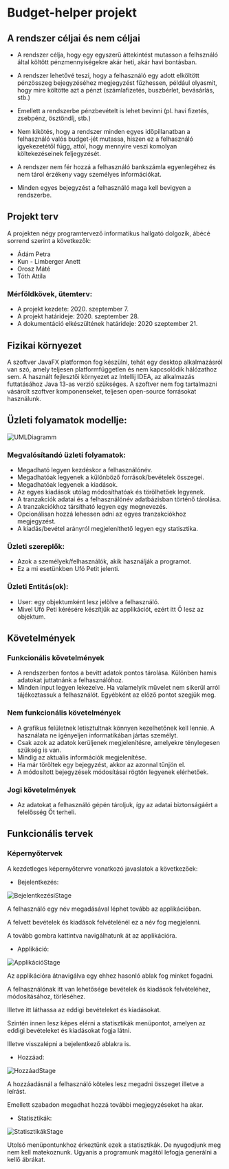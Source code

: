# Budget-helper projekt

## A rendszer céljai és nem céljai

- A rendszer célja, hogy egy egyszerű áttekintést mutasson a felhsználó által költött pénzmennyiségekre akár heti, akár havi bontásban.
- A rendszer lehetővé teszi, hogy a felhasználó egy adott elköltött pénzösszeg bejegyzéséhez megjegyzést fűzhessen, például olyasmit, hogy mire költötte azt a pénzt (számlafizetés, buszbérlet, bevásárlás, stb.)
- Emellett a rendszerbe pénzbevételt is lehet bevinni (pl. havi fizetés, zsebpénz, ösztöndíj, stb.)

- Nem kikötés, hogy a rendszer minden egyes időpillanatban a felhasználó valós budget-jét mutassa, hiszen ez a felhasználó igyekezetétől függ, attól, hogy mennyire veszi komolyan költekezéseinek feljegyzését.
- A rendszer nem fér hozzá a felhasználó bankszámla egyenlegéhez és nem tárol érzékeny vagy személyes információkat.
- Minden egyes bejegyzést a felhasználó maga kell bevigyen a rendszerbe.

## Projekt terv 

A projekten négy programtervező informatikus hallgató dolgozik, ábécé sorrend szerint a következők:
- Ádám Petra
- Kun - Limberger Anett
- Orosz Máté
- Tóth Attila

### Mérföldkövek, ütemterv:
- A projekt kezdete: 2020. szeptember 7.
- A projekt határideje: 2020. szeptember 28.
- A dokumentáció elkészültének határideje: 2020 szeptember 21.

## Fizikai környezet

A szoftver JavaFX platformon fog készülni, tehát egy desktop alkalmazásról van szó, amely teljesen platformfüggetlen és nem kapcsolódik hálózathoz sem. A használt fejlesztői környezet az Intellij IDEA, az alkalmazás futtatásához Java 13-as verzió szükséges. A szoftver nem fog tartalmazni vásárolt szoftver komponenseket, teljesen open-source forrásokat használunk.

## Üzleti folyamatok modellje:

![UMLDiagramm](/Dokumentumok/Resources/uml.jpg)

### Megvalósítandó üzleti folyamatok:
- Megadható legyen kezdéskor a felhasználónév.
- Megadhatóak legyenek a különböző források/bevételek összegei.
- Megadhatóak legyenek a kiadások.
- Az egyes kiadások utólag módosíthatóak és törölhetőek legyenek.
- A tranzakciók adatai és a felhasználónév adatbázisban történő tárolása.
- A tranzakciókhoz társítható legyen egy megnevezés.
- Opcionálisan hozzá lehessen adni az egyes tranzakciókhoz megjegyzést.
- A kiadás/bevétel arányról megjeleníthető legyen egy statisztika.

### Üzleti szereplők:
- Azok a személyek/felhasználók, akik használják a programot.
- Ez a mi esetünkben Ufó Petit jelenti.

### Üzleti Entitás(ok):
- User: egy objektumként lesz jelölve a felhasználó.
- Mivel Ufó Peti kérésére készítjük az applikációt, ezért itt Ő lesz az objektum.

## Követelmények

### Funkcionális követelmények
- A rendszerben fontos a bevitt adatok pontos tárolása. Különben hamis adatokat juttatnánk a felhasználóhoz.
- Minden input legyen lekezelve. Ha valamelyik művelet nem sikerül arról tájékoztassuk a felhasználót. Egyébként az előző pontot szegjük meg.

### Nem funkcionális követelmények
- A grafikus felületnek letisztultnak könnyen kezelhetőnek kell lennie. A használata ne igényeljen informatikában jártas személyt.
- Csak azok az adatok kerüljenek megjelenítésre, amelyekre ténylegesen szükség is van.
- Mindig az aktuális információk megjelenítése.
- Ha már töröltek egy bejegyzést, akkor az azonnal tűnjön el.
- A módosított bejegyzések módosításai rögtön legyenek elérhetőek.

### Jogi követelmények
- Az adatokat a felhasználó gépén tároljuk, így az adatai biztonságáért a felelősség Őt terheli.

## Funkcionális tervek

### Képernyőtervek

A kezdetleges képernyőtervre vonatkozó javaslatok a következőek:
- Bejelentkezés:

![BejelentkezésiStage](/Dokumentumok/Resources/BejelentkezesStage.jpg)

A felhasználó egy név megadásával léphet tovább az applikációban.

A felvett bevételek és kiadások felvételénél ez a név fog megjelenni.

A tovább gombra kattintva navigálhatunk át az applikációra.

- Applikáció:

![ApplikációStage](/Dokumentumok/Resources/ApplikacioStage.jpg)

Az applikációra átnavigálva egy ehhez hasonló ablak fog minket fogadni.

A felhasználónak itt van lehetősége bevételek és kiadások felvételéhez, módosításához, törléséhez.

Illetve itt láthassa az eddigi bevételeket és kiadásokat.

Szintén innen lesz képes elérni a statisztikák menüpontot, amelyen az eddigi bevételeket és kiadásokat fogja látni.

Illetve visszalépni a bejelentkező ablakra is.

- Hozzáad:

![HozzáadStage](/Dokumentumok/Resources/HozzaadStage.jpg)

A hozzáadásnál a felhasználó köteles lesz megadni összeget illetve a leírást.

Emellett szabadon megadhat hozzá további megjegyzéseket ha akar.

- Statisztikák:

![StatisztikákStage](/Dokumentumok/Resources/StatisztikakStage.jpg)

Utolsó menüpontunkhoz érkeztünk ezek a statisztikák. De nyugodjunk meg nem kell matekoznunk. Ugyanis a programunk magától lefogja generálni a kellő ábrákat.
